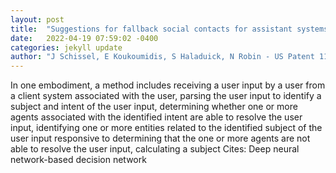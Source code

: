 ```yaml
---
layout: post
title:  "Suggestions for fallback social contacts for assistant systems"
date:   2022-04-19 07:59:02 -0400
categories: jekyll update
author: "J Schissel, E Koukoumidis, S Haladuick, N Robin - US Patent 11,301,521, 2022"
---
```

In one embodiment, a method includes receiving a user input by a user from a client system associated with the user, parsing the user input to identify a subject and intent of the user input, determining whether one or more agents associated with the identified intent are able to resolve the user input, identifying one or more entities related to the identified subject of the user input responsive to determining that the one or more agents are not able to resolve the user input, calculating a subject Cites: Deep neural network-based decision network